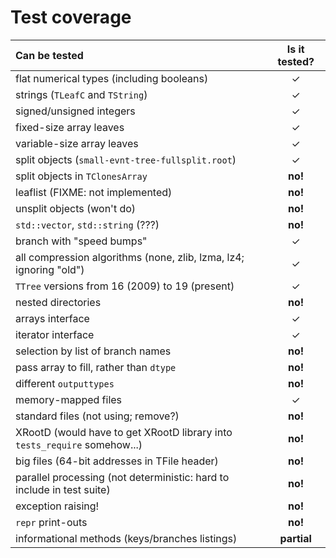 # Test coverage

| Can be tested | Is it tested? |
|:--------------|:-------------:|
| flat numerical types (including booleans) | &#x2713; |
| strings (`TLeafC` and `TString`) | &#x2713; |
| signed/unsigned integers | &#x2713; |
| fixed-size array leaves | &#x2713; |
| variable-size array leaves | &#x2713; |
| split objects (`small-evnt-tree-fullsplit.root`) | &#x2713; |
| split objects in `TClonesArray` | **no!** |
| leaflist (FIXME: not implemented) | **no!** |
| unsplit objects (won't do) | **no!** |
| `std::vector`, `std::string` (???) | **no!** |
| branch with "speed bumps" | &#x2713; |
| all compression algorithms (none, zlib, lzma, lz4; ignoring "old") | &#x2713; |
| `TTree` versions from 16 (2009) to 19 (present) | &#x2713; |
| nested directories | **no!** |
| arrays interface | &#x2713; |
| iterator interface | &#x2713; |
| selection by list of branch names | **no!** |
| pass array to fill, rather than `dtype` | **no!** |
| different `outputtypes` | **no!** |
| memory-mapped files | &#x2713; |
| standard files (not using; remove?) | **no!** |
| XRootD (would have to get XRootD library into `tests_require` somehow...) | **no!** |
| big files (64-bit addresses in TFile header) | **no!** |
| parallel processing (not deterministic: hard to include in test suite) | **no!** |
| exception raising! | **no!** |
| `repr` print-outs | **no!** |
| informational methods (keys/branches listings) | **partial** |
